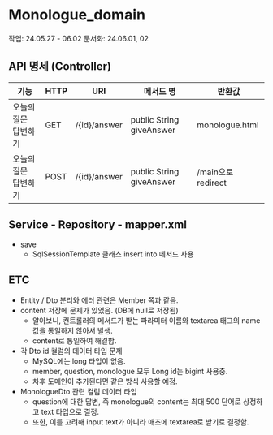 # Monologue_domain
작업: 24.05.27 - 06.02
문서화: 24.06.01, 02

## API 명세 (Controller)

| **기능**      | **HTTP** | **URI** | **메서드 명** | **반환값**          |
|-------------|----------|---------|-----------|------------------|
| 오늘의 질문 답변하기 | GET      | /{id}/answer      |    public String giveAnswer     | monologue.html   |
| 오늘의 질문 답변하기 | POST     | /{id}/answer  |   public String giveAnswer       | /main으로 redirect |

## Service - Repository - mapper.xml
- save
  - SqlSessionTemplate 클래스 insert into 메서드 사용

## ETC
- Entity / Dto 분리와 에러 관련은 Member 쪽과 같음.
- content 저장에 문제가 있었음. (DB에 null로 저장됨)
  - 알아보니, 컨트롤러의 메서드가 받는 파라미터 이름와 textarea 태그의 name 값을 통일하지 않아서 발생.
  - content로 통일하여 해결함.
- 각 Dto id 컬럼의 데이터 타입 문제
  - MySQL에는 long 타입이 없음.
  - member, question, monologue 모두 Long id는 bigint 사용중.
  - 차후 도메인이 추가된다면 같은 방식 사용할 예정.
- MonologueDto 관련 컬럼 데이터 타입
  - question에 대한 답변, 즉 monologue의 content는 최대 500 단어로 상정하고 text 타입으로 결정.
  - 또한, 이를 고려해 input text가 아니라 애초에 textarea로 받기로 결정함.